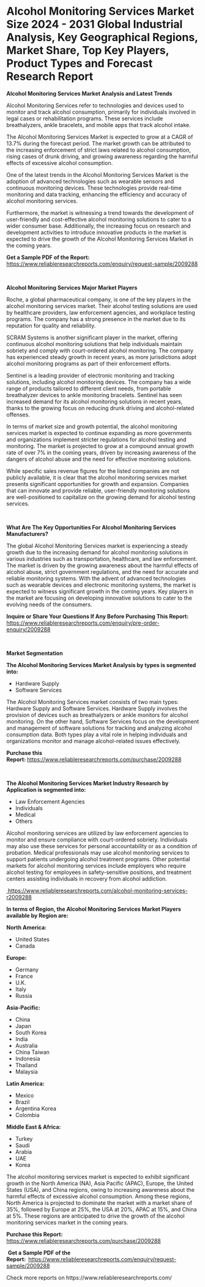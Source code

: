 <p><h1>Alcohol Monitoring Services Market Size 2024 - 2031 Global Industrial Analysis, Key Geographical Regions, Market Share, Top Key Players, Product Types and Forecast Research Report</h1></p><p><strong>Alcohol Monitoring Services Market Analysis and Latest Trends</strong></p>
<p><p>Alcohol Monitoring Services refer to technologies and devices used to monitor and track alcohol consumption, primarily for individuals involved in legal cases or rehabilitation programs. These services include breathalyzers, ankle bracelets, and mobile apps that track alcohol intake.</p><p>The Alcohol Monitoring Services Market is expected to grow at a CAGR of 13.7% during the forecast period. The market growth can be attributed to the increasing enforcement of strict laws related to alcohol consumption, rising cases of drunk driving, and growing awareness regarding the harmful effects of excessive alcohol consumption.</p><p>One of the latest trends in the Alcohol Monitoring Services Market is the adoption of advanced technologies such as wearable sensors and continuous monitoring devices. These technologies provide real-time monitoring and data tracking, enhancing the efficiency and accuracy of alcohol monitoring services.</p><p>Furthermore, the market is witnessing a trend towards the development of user-friendly and cost-effective alcohol monitoring solutions to cater to a wider consumer base. Additionally, the increasing focus on research and development activities to introduce innovative products in the market is expected to drive the growth of the Alcohol Monitoring Services Market in the coming years.</p></p>
<p><strong>Get a Sample PDF of the Report:&nbsp;</strong> <a href="https://www.reliableresearchreports.com/enquiry/request-sample/2009288">https://www.reliableresearchreports.com/enquiry/request-sample/2009288</a></p>
<p>&nbsp;</p>
<p><strong>Alcohol Monitoring Services Major Market Players</strong></p>
<p><p>Roche, a global pharmaceutical company, is one of the key players in the alcohol monitoring services market. Their alcohol testing solutions are used by healthcare providers, law enforcement agencies, and workplace testing programs. The company has a strong presence in the market due to its reputation for quality and reliability.</p><p>SCRAM Systems is another significant player in the market, offering continuous alcohol monitoring solutions that help individuals maintain sobriety and comply with court-ordered alcohol monitoring. The company has experienced steady growth in recent years, as more jurisdictions adopt alcohol monitoring programs as part of their enforcement efforts.</p><p>Sentinel is a leading provider of electronic monitoring and tracking solutions, including alcohol monitoring devices. The company has a wide range of products tailored to different client needs, from portable breathalyzer devices to ankle monitoring bracelets. Sentinel has seen increased demand for its alcohol monitoring solutions in recent years, thanks to the growing focus on reducing drunk driving and alcohol-related offenses.</p><p>In terms of market size and growth potential, the alcohol monitoring services market is expected to continue expanding as more governments and organizations implement stricter regulations for alcohol testing and monitoring. The market is projected to grow at a compound annual growth rate of over 7% in the coming years, driven by increasing awareness of the dangers of alcohol abuse and the need for effective monitoring solutions.</p><p>While specific sales revenue figures for the listed companies are not publicly available, it is clear that the alcohol monitoring services market presents significant opportunities for growth and expansion. Companies that can innovate and provide reliable, user-friendly monitoring solutions are well-positioned to capitalize on the growing demand for alcohol testing services.</p></p>
<p>&nbsp;</p>
<p><strong>What Are The Key Opportunities For Alcohol Monitoring Services Manufacturers?</strong></p>
<p><p>The global Alcohol Monitoring Services market is experiencing a steady growth due to the increasing demand for alcohol monitoring solutions in various industries such as transportation, healthcare, and law enforcement. The market is driven by the growing awareness about the harmful effects of alcohol abuse, strict government regulations, and the need for accurate and reliable monitoring systems. With the advent of advanced technologies such as wearable devices and electronic monitoring systems, the market is expected to witness significant growth in the coming years. Key players in the market are focusing on developing innovative solutions to cater to the evolving needs of the consumers.</p></p>
<p><strong>Inquire or Share Your Questions If Any Before Purchasing This Report:</strong> <a href="https://www.reliableresearchreports.com/enquiry/pre-order-enquiry/2009288">https://www.reliableresearchreports.com/enquiry/pre-order-enquiry/2009288</a></p>
<p>&nbsp;</p>
<p><strong>Market Segmentation</strong></p>
<p><strong>The Alcohol Monitoring Services Market Analysis by types is segmented into:</strong></p>
<p><ul><li>Hardware Supply</li><li>Software Services</li></ul></p>
<p><p>The Alcohol Monitoring Services market consists of two main types: Hardware Supply and Software Services. Hardware Supply involves the provision of devices such as breathalyzers or ankle monitors for alcohol monitoring. On the other hand, Software Services focus on the development and management of software solutions for tracking and analyzing alcohol consumption data. Both types play a vital role in helping individuals and organizations monitor and manage alcohol-related issues effectively.</p></p>
<p><strong>Purchase this Report:&nbsp;</strong><a href="https://www.reliableresearchreports.com/purchase/2009288">https://www.reliableresearchreports.com/purchase/2009288</a></p>
<p>&nbsp;</p>
<p><strong>The Alcohol Monitoring Services Market Industry Research by Application is segmented into:</strong></p>
<p><ul><li>Law Enforcement Agencies</li><li>Individuals</li><li>Medical</li><li>Others</li></ul></p>
<p><p>Alcohol monitoring services are utilized by law enforcement agencies to monitor and ensure compliance with court-ordered sobriety. Individuals may also use these services for personal accountability or as a condition of probation. Medical professionals may use alcohol monitoring services to support patients undergoing alcohol treatment programs. Other potential markets for alcohol monitoring services include employers who require alcohol testing for employees in safety-sensitive positions, and treatment centers assisting individuals in recovery from alcohol addiction.</p></p>
<p><a href="https://www.reliableresearchreports.com/alcohol-monitoring-services-r2009288">&nbsp;https://www.reliableresearchreports.com/alcohol-monitoring-services-r2009288</a></p>
<p><strong>In terms of Region, the Alcohol Monitoring Services Market Players available by Region are:</strong></p>
<p>
    <p> <strong> North America: </strong>
        <ul>
            <li>United States</li>
            <li>Canada</li>
        </ul>
        </p> 
    <p> <strong> Europe: </strong>
        <ul>
            <li>Germany</li>
            <li>France</li>
            <li>U.K.</li>
            <li>Italy</li>
            <li>Russia</li>
        </ul>
        </p> 
    <p> <strong> Asia-Pacific: </strong>
        <ul>
            <li>China</li>
            <li>Japan</li>
            <li>South Korea</li>
            <li>India</li>
            <li>Australia</li>
            <li>China Taiwan</li>
            <li>Indonesia</li>
            <li>Thailand</li>
            <li>Malaysia</li>
        </ul>
        </p> 
    <p> <strong> Latin America: </strong>
        <ul>
            <li>Mexico</li>
            <li>Brazil</li>
            <li>Argentina Korea</li>
            <li>Colombia</li>
        </ul>
        </p> 
    <p> <strong> Middle East & Africa: </strong>
        <ul>
            <li>Turkey</li>
            <li>Saudi</li>
            <li>Arabia</li>
            <li>UAE</li>
            <li>Korea</li>
        </ul>
    </p>
    </p>
<p><p>The alcohol monitoring services market is expected to exhibit significant growth in the North America (NA), Asia Pacific (APAC), Europe, the United States (USA), and China regions, owing to increasing awareness about the harmful effects of excessive alcohol consumption. Among these regions, North America is projected to dominate the market with a market share of 35%, followed by Europe at 25%, the USA at 20%, APAC at 15%, and China at 5%. These regions are anticipated to drive the growth of the alcohol monitoring services market in the coming years.</p></p>
<p><strong>Purchase this Report: </strong><a href="https://www.reliableresearchreports.com/purchase/2009288">https://www.reliableresearchreports.com/purchase/2009288</a></p>
<p>&nbsp;<strong>Get a Sample PDF of the Report:&nbsp;&nbsp;</strong><a href="https://www.reliableresearchreports.com/enquiry/request-sample/2009288">https://www.reliableresearchreports.com/enquiry/request-sample/2009288</a></p>
<p><strong></strong></p>
<p>Check more reports on https://www.reliableresearchreports.com/</p>